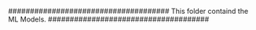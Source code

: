 #####################################
This folder containd the ML Models.
#####################################